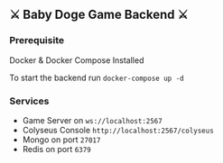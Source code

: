 ## ⚔️ Baby Doge Game Backend ⚔️

### Prerequisite
Docker & Docker Compose Installed

To start the backend run `docker-compose up -d`

### Services
 - Game Server on `ws://localhost:2567`
 - Colyseus Console `http://localhost:2567/colyseus`
 - Mongo on port `27017`
 - Redis on port `6379`


